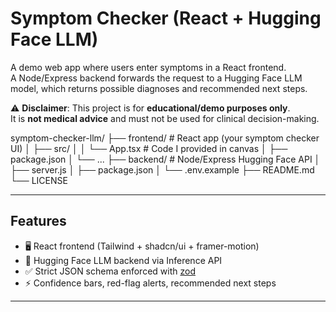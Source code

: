 # Symptom Checker (React + Hugging Face LLM)

A demo web app where users enter symptoms in a React frontend.  
A Node/Express backend forwards the request to a Hugging Face LLM model, which returns possible diagnoses and recommended next steps.

⚠️ **Disclaimer**: This project is for **educational/demo purposes only**.  
It is **not medical advice** and must not be used for clinical decision-making.



symptom-checker-llm/
├── frontend/              # React app (your symptom checker UI)
│   ├── src/
│   │   └── App.tsx        # Code I provided in canvas
│   ├── package.json
│   └── ...
├── backend/               # Node/Express Hugging Face API
│   ├── server.js
│   ├── package.json
│   └── .env.example
├── README.md
└── LICENSE


---

## Features
- 🖥️ React frontend (Tailwind + shadcn/ui + framer-motion)
- 🤖 Hugging Face LLM backend via Inference API
- ✅ Strict JSON schema enforced with [zod](https://zod.dev)
- ⚡ Confidence bars, red-flag alerts, recommended next steps

---

